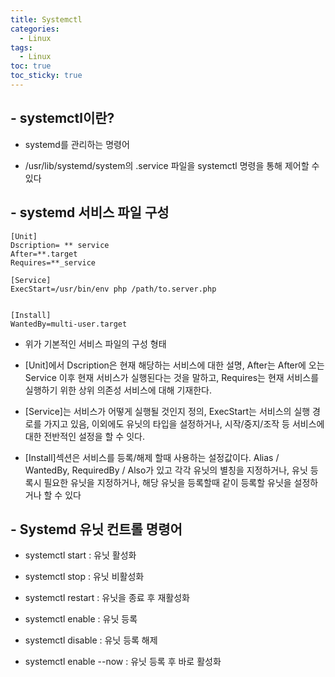 ```yaml
---
title: Systemctl
categories:
  - Linux
tags:
  - Linux
toc: true
toc_sticky: true
---
```


## - systemctl이란?

- systemd를 관리하는 명령어

- /usr/lib/systemd/system의 .service 파일을 systemctl 명령을 통해 제어할 수 있다

## - systemd 서비스 파일 구성

```
[Unit]
Dscription= ** service
After=**.target
Requires=**_service

[Service]
ExecStart=/usr/bin/env php /path/to.server.php


[Install]
WantedBy=multi-user.target
```

- 위가 기본적인 서비스 파일의 구성 형태

- [Unit]에서 Dscription은 현재 해당하는 서비스에 대한 설명, After는 After에 오는 Service 이후 현재 서비스가 실행된다는 것을 말하고, Requires는 현재 서비스를 실행하기 위한 상위 의존성 서비스에 대해 기재한다.

- [Service]는 서비스가 어떻게 실행될 것인지 정의, ExecStart는 서비스의 실행 경로를 가지고 있음, 이외에도 유닛의 타입을 설정하거나,  시작/중지/조작 등 서비스에 대한 전반적인 설정을 할 수 잇다.

- [Install]섹션은 서비스를 등록/해제 할때 사용하는 설정값이다. Alias / WantedBy, RequiredBy / Also가 있고 각각 유닛의 별칭을 지정하거나, 유닛 등록시 필요한 유닛을 지정하거나, 해당 유닛을 등록할때 같이 등록할 유닛을 설정하거나 할 수 있다

## - Systemd 유닛 컨트롤 명령어

- systemctl start <unit> : 유닛 활성화

- systemctl stop <unit> : 유닛 비활성화

- systemctl restart <unit> : 유닛을 종료 후 재활성화

- systemctl enable <unit> : 유닛 등록

- systemctl disable <unit> : 유닛 등록 해제

- systemctl enable --now <unit> : 유닛 등록 후 바로 활성화

